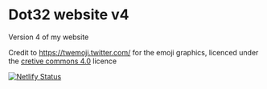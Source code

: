 # Dot32 website v4
Version 4 of my website

Credit to https://twemoji.twitter.com/ for the emoji graphics, licenced under the [cretive commons 4.0](https://creativecommons.org/licenses/by/4.0/) licence

[![Netlify Status](https://api.netlify.com/api/v1/badges/a6b161ad-76d8-4fee-b1cd-f86d77cbd203/deploy-status)](https://app.netlify.com/sites/dot32/deploys)

